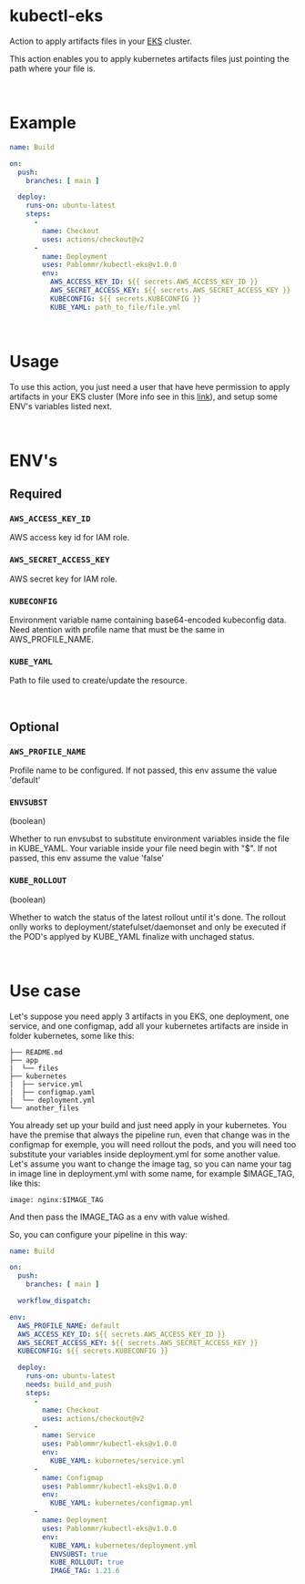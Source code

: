 # kubectl-eks

Action to apply artifacts files in your [EKS](https://aws.amazon.com/pt/eks/) cluster.

This action enables you to apply kubernetes artifacts files just pointing the path where your file is.

<br>

# Example
```yml
name: Build

on:
  push:
    branches: [ main ]

  deploy:
    runs-on: ubuntu-latest
    steps:
      -
        name: Checkout 
        uses: actions/checkout@v2
      -
        name: Deployment
        uses: Pablommr/kubectl-eks@v1.0.0
        env:
          AWS_ACCESS_KEY_ID: ${{ secrets.AWS_ACCESS_KEY_ID }}
          AWS_SECRET_ACCESS_KEY: ${{ secrets.AWS_SECRET_ACCESS_KEY }}
          KUBECONFIG: ${{ secrets.KUBECONFIG }}
          KUBE_YAML: path_to_file/file.yml
```


<br>

# Usage
To use this action, you just need a user that have heve permission to apply artifacts in your EKS cluster (More info see in this [link](https://docs.aws.amazon.com/eks/latest/userguide/add-user-role.html)), and setup some ENV's variables listed next.

<br>

# ENV's

## Required

### `AWS_ACCESS_KEY_ID`

AWS access key id for IAM role.

### `AWS_SECRET_ACCESS_KEY`

AWS secret key for IAM role. 

### `KUBECONFIG`

Environment variable name containing base64-encoded kubeconfig data. Need atention with profile name that must be the same in AWS_PROFILE_NAME.

### `KUBE_YAML`

Path to file used to create/update the resource.

<br>

## Optional

### `AWS_PROFILE_NAME`

Profile name to be configured. If not passed, this env assume the value 'default'

### `ENVSUBST`
(boolean)

Whether to run envsubst to substitute environment variables inside the file in KUBE_YAML. Your variable inside your file need begin with "$". If not passed, this env assume the value 'false'

### `KUBE_ROLLOUT`
(boolean)

Whether to watch the status of the latest rollout until it's done. The rollout onlly works to deployment/statefulset/daemonset and only be executed if the POD's applyed by KUBE_YAML finalize with unchaged status.

<br>

# Use case

Let's suppose you need apply 3 artifacts in you EKS, one deployment, one service, and one configmap, add all your kubernetes artifacts are inside in folder kubernetes, some like this:

```
├── README.md
├── app
|  └── files
├── kubernetes
|  ├── service.yml
|  ├── configmap.yaml
|  └── deployment.yml
└── another_files
```
You already set up your build and just need apply in your kubernetes. You have the premise that always the pipeline run, even that change was in the configmap for exemple, you will need rollout the pods, and you will need too substitute your variables inside deployment.yml for some another value. Let's assume you want to change the image tag, so you can name your tag in image line in deployment.yml with some name, for example $IMAGE_TAG, like this:

```
image: nginx:$IMAGE_TAG
```

And then pass the IMAGE_TAG as a env with value wished. 

 So, you can configure your pipeline in this way:



```yml
name: Build

on:
  push:
    branches: [ main ]

  workflow_dispatch:

env:
  AWS_PROFILE_NAME: default
  AWS_ACCESS_KEY_ID: ${{ secrets.AWS_ACCESS_KEY_ID }}
  AWS_SECRET_ACCESS_KEY: ${{ secrets.AWS_SECRET_ACCESS_KEY }}
  KUBECONFIG: ${{ secrets.KUBECONFIG }}

  deploy:
    runs-on: ubuntu-latest
    needs: build_and_push
    steps:
      -
        name: Checkout 
        uses: actions/checkout@v2
      -
        name: Service
        uses: Pablommr/kubectl-eks@v1.0.0
        env:
          KUBE_YAML: kubernetes/service.yml
      -
        name: Configmap
        uses: Pablommr/kubectl-eks@v1.0.0
        env:
          KUBE_YAML: kubernetes/configmap.yml
      -
        name: Deployment
        uses: Pablommr/kubectl-eks@v1.0.0
        env:
          KUBE_YAML: kubernetes/deployment.yml
          ENVSUBST: true
          KUBE_ROLLOUT: true
          IMAGE_TAG: 1.21.6
```